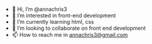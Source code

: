 - 👋 Hi, I’m @annachris3
- 👀 I’m interested in front-end development
- 🌱 I’m currently learning html, css
- 💞️ I’m looking to collaborate on front end development
- 📫 How to reach me in annachris3@gmail.com

<!---
annachris3/annachris3 is a ✨ special ✨ repository because its `README.md` (this file) appears on your GitHub profile.
You can click the Preview link to take a look at your changes.
--->

